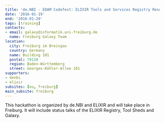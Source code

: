 ```yaml
---
title: 'de.NBI - EDAM Codefest: ELIXIR Tools and Services Registry Resource hackathon'
date: '2016-01-19'
end: '2016-01-20'
tags: [training]
contacts:
- email: galaxy@informatik.uni-freiburg.de
  name: Freiburg Galaxy Team
location:
  city: Freiburg im Breisgau
  country: Germany
  name: Building 101
  postal: 79110
  region: Baden-Württemberg
  street: Georges-Köhler-Allee 101
supporters:
- denbi
- elixir
subsites: [eu, freiburg]
main_subsite: freiburg
---
```


This hackathon is organized by de.NBI and ELIXIR and will take place in Freiburg. It will include status talks of the ELIXIR Registry, Tool Sheds and Galaxy.

